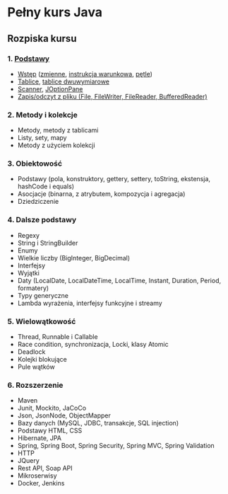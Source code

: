 # Pełny kurs Java

## Rozpiska kursu


### 1. [Podstawy](src/podstawy)

- [Wstęp](src/podstawy/wstep) ([zmienne](src/podstawy/wstep/zmienne), [instrukcja warunkowa](src/podstawy/wstep/instrukcja/warunkowa), [pętle](src/podstawy/wstep/petle))
- [Tablice](src/podstawy/tablice), [tablice dwuwymiarowe](src/podstawy/tablice/dwuwymiarowe)
- [Scanner](src/podstawy/skaner), [JOptionPane](src/podstawy/joptionpane)
- [Zapis/odczyt z pliku (File, FileWriter, FileReader, BufferedReader)](src/podstawy/zapis/odczyt)

### 2. Metody i kolekcje

- Metody, metody z tablicami
- Listy, sety, mapy
- Metody z użyciem kolekcji

### 3. Obiektowość

- Podstawy (pola, konstruktory, gettery, settery, toString, ekstensja, hashCode i equals)
- Asocjacje (binarna, z atrybutem, kompozycja i agregacja)
- Dziedziczenie

### 4. Dalsze podstawy

- Regexy
- String i StringBuilder
- Enumy
- Wielkie liczby (BigInteger, BigDecimal)
- Interfejsy
- Wyjątki
- Daty (LocalDate, LocalDateTime, LocalTime, Instant, Duration, Period, formatery)
- Typy generyczne
- Lambda wyrażenia, interfejsy funkcyjne i streamy

### 5. Wielowątkowość

- Thread, Runnable i Callable
- Race condition, synchronizacja, Locki, klasy Atomic
- Deadlock
- Kolejki blokujące
- Pule wątków

### 6. Rozszerzenie

- Maven
- Junit, Mockito, JaCoCo
- Json, JsonNode, ObjectMapper
- Bazy danych (MySQL, JDBC, transakcje, SQL injection)
- Podstawy HTML, CSS
- Hibernate, JPA
- Spring, Spring Boot, Spring Security, Spring MVC, Spring Validation
- HTTP
- JQuery
- Rest API, Soap API
- Mikroserwisy
- Docker, Jenkins